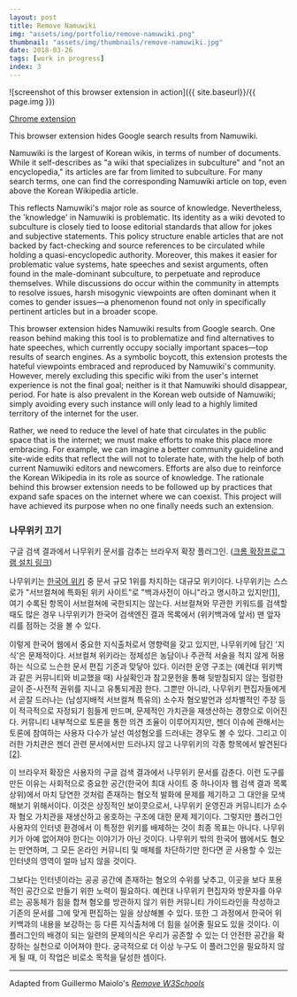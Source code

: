 ```yaml
---
layout: post
title: Remove Namuwiki
img: "assets/img/portfolio/remove-namuwiki.png"
thumbnail: "assets/img/thumbnails/remove-namuwiki.jpg"
date: 2018-03-26
tags: [work in progress]
index: 3
---
```


![screenshot of this browser extension in action]({{ site.baseurl}}/{{ page.img }})

[Chrome extension](https://chrome.google.com/webstore/detail/remove-namuwiki/bfemngbpjoamofhfdmgamihocofefcan)

This browser extension hides Google search results from Namuwiki. 

Namuwiki is the largest of Korean wikis, in terms of number of documents. While it self-describes as "a wiki that specializes in subculture" and "not an encyclopedia," its articles are far from limited to subculture. For many search terms, one can find the corresponding Namuwiki article on top, even above the Korean Wikipedia article.

This reflects Namuwiki's major role as source of knowledge. Nevertheless, the 'knowledge' in Namuwiki is problematic. Its identity as a wiki devoted to subculture is closely tied to loose editorial standards that allow for jokes and subjective statements. This policy structure enable articles that are not backed by fact-checking and source references to be circulated while holding a quasi-encyclopedic authority. Moreover, this makes it easier for problematic value systems, hate speeches and sexist arguments, often found in the male-dominant subculture, to perpetuate and reproduce themselves. While discussions do occur within the community in attempts to resolve issues, harsh misogynic viewpoints are often dominant when it comes to gender issues—a phenomenon found not only in specifically pertinent articles but in a broader scope.

This browser extension hides Namuwiki results from Google search<!-- and replaces them with links to the Korean Wikipedia-->. One reason behind making this tool is to problematize and find alternatives to hate speeches, which currently occupy socially important spaces—top results of search engines. As a symbolic boycott, this extension protests the hateful viewpoints embraced and reproduced by Namuwiki's community. However, merely excluding this specific wiki from the user's internet experience is not the final goal; neither is it that Namuwiki should disappear, period. For hate is also prevalent in the Korean web outside of Namuwiki; simply avoiding every such instance will only lead to a highly limited territory of the internet for the user.

Rather, we need to reduce the level of hate that circulates in the public space that is the internet; we must make efforts to make this place more embracing. For example, we can imagine a better community guideline and site-wide edits that reflect the will not to tolerate hate, with the help of both current Namuwiki editors and newcomers. Efforts are also due to reinforce the Korean Wikipedia in its role as source of knowledge. The rationale behind this browser extension needs to be followed up by practices that expand safe spaces on the internet where we can coexist. This project will have achieved its purpose when no one finally needs such an extension.

### 나무위키 끄기

구글 검색 결과에서 나무위키 문서를 감추는 브라우저 확장 플러그인. ([크롬 확장프로그램 설치 링크](https://chrome.google.com/webstore/detail/remove-namuwiki/bfemngbpjoamofhfdmgamihocofefcan))

나무위키는 [한국어 위키](https://ko.wikipedia.org/wiki/한국어_위키_목록) 중 문서 규모 1위를 차지하는 대규모 위키이다. 나무위키는 스스로가 "서브컬쳐에 특화된 위키 사이트"로 "백과사전이 아니"라고 명시하고 있지만[[1]](https://namu.wiki/w/나무위키), 여기 수록된 항목이 서브컬쳐에 국한되지는 않는다. 서브컬쳐와 무관한 키워드를 검색할 때도 많은 경우 나무위키가 한국어 검색엔진 결과 목록에서 (위키백과에 앞서) 맨 앞자리를 점하는 것을 볼 수 있다.

이렇게 한국어 웹에서 중요한 지식출처로서 영향력을 갖고 있지만, 나무위키에 담긴 '지식'은 문제적이다. 서브컬쳐 위키라는 정체성은 농담이나 주관적 서술을 적지 않게 허용하는 식으로 느슨한 문서 편집 기준과 맞닿아 있다. 이러한 운영 구조는 (예컨대 위키백과 같은 커뮤니티와 비교했을 때) 사실확인과 참고문헌을 통해 뒷받침되지 않는 헐렁한 글이 준-사전적 권위를 지니고 유통되게끔 한다. 그뿐만 아니라, 나무위키 편집자들에게서 곧잘 드러나는 (남성지배적 서브컬쳐 특유의) 소수자 혐오발언과 성차별적인 주장 등이 적극적으로 자정되기 힘들게 만드며, 문제적인 가치관을 재생산하는 경향으로 이어진다. 커뮤니티 내부적으로 토론을 통한 의견 조율이 이루어지지만, 젠더 이슈에 관해서는 토론에 참여하는 사용자 다수가 날선 여성혐오를 드러내는 경우도 볼 수 있다. 그리고 이러한 가치관은 젠더 관련 문서에서만 드러나지 않고 나무위키의 각종 항목에서 발견된다[[2]](http://ize.co.kr/articleView.html?no=2016061909477213310).

이 브라우저 확장은 사용자의 구글 검색 결과에서 나무위키 문서를 감춘다<!--추고, 대신 그 자리에 한국어 위키백과로 가는 링크를 놓는다-->. 이런 도구를 만든 이유는 사회적으로 중요한 공간(한국어 최대 사이트 중 하나이자 웹 검색 결과 목록 상위)에서 마치 당연한 것처럼 존재하는 혐오적 발화에 문제를 제기하고 그 대안을 모색해보기 위해서이다. 이것은 상징적인 보이콧으로서, 나무위키 운영진과 커뮤니티가 소수자 혐오 가치관을 재생산하고 옹호하는 구조에 대한 문제 제기이다. 그렇지만 플러그인 사용자의 인터넷 환경에서 이 특정한 위키를 배제하는 것이 최종 목표는 아니다. 나무위키가 아예 없어져야 한다는 이야기가 아닌 것이다. 나무위키 밖의 한국어 웹에서도 혐오는 만연하며, 그 모든 온라인 커뮤니티 및 매체를 차단하기만 한다면 곧 사용할 수 있는 인터넷의 영역이 얼마 남지 않을 것이다.

그보다는 인터넷이라는 공공 공간에 존재하는 혐오의 수위를 낮추고, 이곳을 보다 포용적인 공간으로 만들기 위한 노력이 필요하다. 예컨대 나무위키 편집자와 방문자를 아우르는 공동체가 힘을 합쳐 혐오를 방관하지 않기 위한 커뮤니티 가이드라인을 작성하고 기존의 문서를 그에 맞게 편집하는 일을 상상해볼 수 있다. 또한 그 과정에서 한국어 위키백과의 내용을 보강하는 등 다른 지식출처에 더 힘을 실어줄 필요도 있을 것이다. 이 플러그인의 배경이 되는 일련의 문제의식은 우리가 공존할 수 있는 더 안전한 공간을 확장하는 실천으로 이어져야 한다. 궁극적으로 더 이상 누구도 이 플러그인을 필요하지 않게 될 때, 이 작업은 비로소 목적을 달성한 셈이다.

---

Adapted from Guillermo Maiolo's *[Remove W3Schools](https://github.com/GMaiolo/remove-w3schools)*